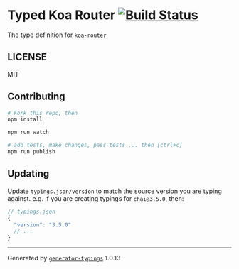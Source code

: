 # Typed Koa Router  [![Build Status](https://travis-ci.org/it@github.com:jstype/typed-npm-koa-router.svg?branch=master)](https://travis-ci.org/it@github.com:jstype/typed-npm-koa-router)


The type definition for [`koa-router`](https://github.com/alexmingoia/koa-router.git)

## LICENSE

MIT

## Contributing

```sh
# Fork this repo, then
npm install

npm run watch

# add tests, make changes, pass tests ... then [ctrl+c]
npm run publish
```

## Updating

Update `typings.json/version` to match the source version you are typing against.
e.g. if you are creating typings for `chai@3.5.0`, then:

```js
// typings.json
{
  "version": "3.5.0"
  // ...
}
```

----

Generated by [`generator-typings`](https://github.com/typings/generator-typings) 1.0.13
